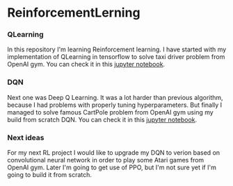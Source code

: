 # ReinforcementLerning
### QLearning
In this repository I'm learning Reinforcement learning. I have started with my implementation of QLearning in tensorflow to solve taxi driver problem from OpenAI gym. You can check it in  this [jupyter notebook](https://github.com/cichy30002/ReinforcementLearning/blob/main/qLearningOnGym.ipynb).
### DQN
Next one was Deep Q Learning. It was a lot harder than previous algorithm, because I had problems with properly tuning hyperparameters. But finally I managed to solve famous CartPole problem from OpenAI gym using my build from scratch DQN. You can check it in  this [jupyter notebook](https://github.com/cichy30002/ReinforcementLearning/blob/main/DeepQNetworkOnGym.ipynb).
### Next ideas
For my next RL project I would like to upgrade my DQN to verion based on convolutional neural network in order to play some Atari games from OpenAI gym. 
Later I'm going to get use of PPO, but I'm not sure yet if I'm going to build it from scratch.
